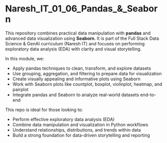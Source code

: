 # Naresh_IT_01_06_Pandas_&_Seaborn

This repository combines practical data manipulation with **pandas** and advanced data visualization using **Seaborn**. It is part of the Full Stack Data Science & GenAI curriculum (Naresh IT) and focuses on performing exploratory data analysis (EDA) with clarity and visual storytelling.

In this module, we:

- Apply pandas techniques to clean, transform, and explore datasets
- Use grouping, aggregation, and filtering to prepare data for visualization
- Create visually appealing and informative plots using Seaborn
- Work with Seaborn plots like countplot, boxplot, violinplot, heatmap, and pairplot
- Integrate pandas and Seaborn to analyze real-world datasets end-to-end

This repo is ideal for those looking to:

- Perform effective exploratory data analysis (EDA)
- Combine data manipulation and visualization in Python workflows
- Understand relationships, distributions, and trends within data
- Build a strong foundation for data-driven storytelling and reporting
